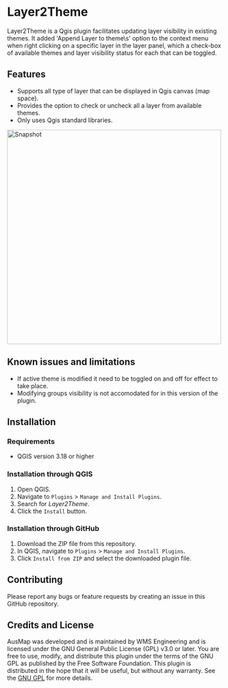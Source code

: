 # Layer2Theme


Layer2Theme is a Qgis plugin facilitates updating layer visibility in existing themes. It added 'Append Layer to theme\s' option to the context menu when right clicking on a specific layer in the layer panel, which  a check-box of available themes and layer visibility status for each that can be toggled.

## Features

- Supports all type of layer that can be displayed in Qgis canvas (map space).
- Provides the option to check or uncheck all a layer from available themes.
- Only uses Qgis standard libraries.

<img src="https://github.com/ohmh/QgisLayer2Theme/blob/main/img/Snapshot.png.png?raw=true" alt="Snapshot" height="500">

## Known issues and limitations
- If active theme is modified it need to be toggled on and off for effect to take place.
- Modifying groups visibility is not accomodated for in this version of the plugin.

## Installation

### Requirements

- QGIS version 3.18 or higher

### Installation through QGIS

1. Open QGIS.
2. Navigate to `Plugins` > `Manage and Install Plugins`.
3. Search for *Layer2Theme*.
4. Click the `Install` button.

### Installation through GitHub

1. Download the ZIP file from this repository.
2. In QGIS, navigate to `Plugins` > `Manage and Install Plugins`.
3. Click `Install from ZIP` and select the downloaded plugin file.

## Contributing

Please report any bugs or feature requests by creating an issue in this GitHub repository.

## Credits and License

AusMap was developed and is maintained by WMS Engineering and is licensed under the GNU General Public License (GPL) v3.0 or later. You are free to use, modify, and distribute this plugin under the terms of the GNU GPL as published by the Free Software Foundation. This plugin is distributed in the hope that it will be useful, but without any warranty. See the [GNU GPL](https://www.gnu.org/licenses/) for more details.

